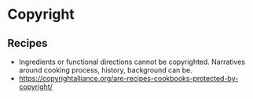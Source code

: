 # Copyright

## Recipes
* Ingredients or functional directions cannot be copyrighted. Narratives around cooking process, history, background can be.
* https://copyrightalliance.org/are-recipes-cookbooks-protected-by-copyright/
